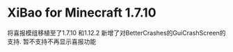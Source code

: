 # XiBao for Minecraft 1.7.10
将喜报模组移植至了1.7.10 和1.12.2
新增了对BetterCrashes的GuiCrashScreen的支持.
暂不支持不再显示喜报功能

